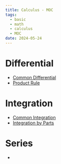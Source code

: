 ```yaml
---
title: Calculus - MOC
tags:
  - basic
  - math
  - calculus
  - MOC
date: 2024-05-24
---
```


# Differential

* [Common Differential](math/calculus/differential/common_differential.md)
* [Product Rule](math/calculus/differential/product_rule.md)
# Integration

* [Common Integration](math/calculus/integration/common_integration.md)
* [Integration by Parts](math/calculus/integration/integration_by_parts.md)

# Series

* 